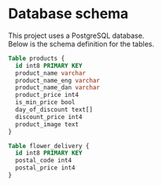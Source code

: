 # Database schema

This project uses a PostgreSQL database.  
Below is the schema definition for the tables.

```sql
Table products {
  id int8 PRIMARY KEY
  product_name varchar
  product_name_eng varchar
  product_name_dan varchar
  product_price int4
  is_min_price bool
  day_of_discount text[]
  discount_price int4
  product_image text
}

Table flower_delivery {
  id int8 PRIMARY KEY
  postal_code int4
  postal_price int4
}
```